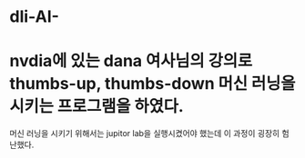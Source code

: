 # dli-AI-
# nvdia에 있는 dana 여사님의 강의로 thumbs-up, thumbs-down 머신 러닝을 시키는 프로그램을 하였다.
머신 러닝을 시키기 위해서는 jupitor lab을 실행시켰어야 했는데 이 과정이 굉장히 험난했다.
